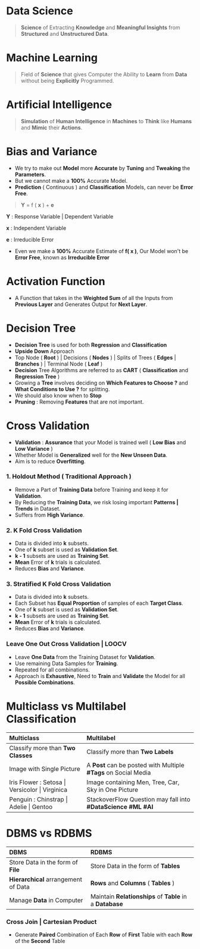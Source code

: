 # Data Science
> **Science** of Extracting **Knowledge** and **Meaningful Insights** from **Structured** and **Unstructured Data**.

# Machine Learning
> Field of **Science** that gives Computer the Ability to **Learn** from **Data** without being **Explicitly** Programmed.

# Artificial Intelligence
> **Simulation** of **Human Intelligence** in **Machines** to **Think** like **Humans** and **Mimic** their **Actions**.


# Bias and Variance
- We try to make out **Model** more **Accurate** by **Tuning** and **Tweaking** the **Parameters**.
- But we cannot make a **100%** Accurate Model.
- **Prediction** ( Continuous ) and **Classification** Models, can never be **Error Free**.

> **Y** = f ( **x** ) + **e**

**Y** : Response Variable | Dependent Variable

**x** : Independent Variable

**e** : Irreducible Error

- Even we make a **100%** Accurate Estimate of **f( x )**, Our Model won't be **Error Free**, known as **Irreducible Error**

# Activation Function
- A Function that takes in the **Weighted Sum** of all the Inputs from **Previous Layer** and Generates Output for **Next Layer**.

# Decision Tree
- **Decision Tree** is used for both **Regression** and **Classification**
- **Upside Down** Approach
- Top Node ( **Root** ) | Decisions ( **Nodes** ) | Splits of Trees ( **Edges** | **Branches** ) | Terminal Node ( **Leaf** )
- **Decision** Tree Algorithms are referred to as **CART** ( **Classification** and **Regression Tree** )
- Growing a **Tree** involves deciding on **Which Features to Choose ?** and **What Conditions to Use ?** for splitting.
- We should also know when to **Stop**
- **Pruning** : Removing **Features** that are not important.

# Cross Validation
- **Validation** : **Assurance** that your Model is trained well ( **Low Bias** and **Low Variance** ) 
- Whether Model is **Generalized** well for the **New Unseen Data**.
- Aim is to reduce **Overfitting**.

### 1. Holdout Method ( **Traditional Approach** )
- Remove a Part of **Training Data** before Training and keep it for **Validation**.
- By Reducing the **Training Data**, we risk losing important **Patterns | Trends** in Dataset.
- Suffers from **High Variance**.

### 2. K Fold Cross Validation
- Data is divided into **k** subsets.
- One of **k** subset is used as **Validation Set**.
- **k - 1** subsets are used as **Training Set**.
- **Mean** Error of **k** trials is calculated.
- Reduces **Bias** and **Variance**.

### 3. Stratified K Fold Cross Validation
- Data is divided into **k** subsets.
- Each Subset has **Equal Proportion** of samples of each **Target Class**.
- One of **k** subset is used as **Validation Set**.
- **k - 1** subsets are used as **Training Set**.
- **Mean** Error of **k** trials is calculated.
- Reduces **Bias** and **Variance**.

### Leave One Out Cross Validation | LOOCV
- Leave **One Data** from the Training Dataset for **Validation**.
- Use remaining Data Samples for **Training**.
- Repeated for all combinations.
- Approach is **Exhaustive**, Need to **Train** and **Validate** the Model for all **Possible Combinations**. 

# Multiclass vs Multilabel Classification

| Multiclass | Multilabel |
| :--- | :--- |
| Classify more than **Two Classes** | Classify more than **Two Labels** |
| Image with Single Picture | A **Post** can be posted with Multiple **#Tags** on Social Media  |
| Iris Flower : Setosa \| Versicolor \| Virginica | Image containing Men, Tree, Car, Sky in One Picture |
| Penguin : Chinstrap \| Adelie \| Gentoo | StackoverFlow Question may fall into **#DataScience #ML #AI** |

# DBMS vs RDBMS

| DBMS | RDBMS |
| :--- | :---  |
| Store Data in the form of **File** | Store Data in the form of **Tables** |
| **Hierarchical** arrangement of Data | **Rows** and **Columns** ( **Tables** ) |
| Manage **Data** in Computer | Maintain **Relationships** of **Table** in a **Database** |

### Cross Join | Cartesian Product
- Generate **Paired** Combination of Each **Row** of **First** Table with each **Row** of the **Second** Table

